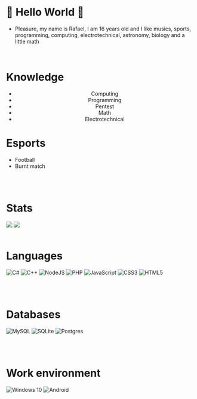 # 👋 Hello World 👋

- Pleasure, my name is Rafael, I am 16 years old and I like musics, sports, programming, computing, electrotechnical, astronomy, biology and a little math
<br/>

# Knowledge
<ul align="center">
<li>Computing</li>
<li>Programming</li>
<li>Pentest</li>
<li>Math</li>
<li>Electrotechnical</li>
</ul>

# Esports
<ul>
<li>Football</li>
<li>Burnt match</li>
</ul>
<br><br>

# Stats
<img src="https://camo.githubusercontent.com/78e727843e7d7accb49c37b430867da407c6e3bfb9f440404f0fb30d5a8e29ba/68747470733a2f2f6769746875622d726561646d652d73746174732e76657263656c2e6170702f6170693f757365726e616d653d41746f6d53637269707426636f756e745f707269766174653d74727565267468656d653d626c75656265727279"/>
<img src="https://camo.githubusercontent.com/4e061b31f334cda73acc248df81d83aa8962c5573474380f131f0f73c6c17f58/68747470733a2f2f6769746875622d726561646d652d73746174732e76657263656c2e6170702f6170692f746f702d6c616e67732f3f757365726e616d653d61746f6d736372697074267468656d653d626c75656265727279"/>
<br><br>

# Languages
<span>
<img alt="C#" src="https://img.shields.io/badge/c%23%20-%23239120.svg?&style=for-the-badge&logo=c-sharp&logoColor=white"/>
<img alt="C++" src="https://img.shields.io/badge/c++%20-%2300599C.svg?&style=for-the-badge&logo=c%2B%2B&ogoColor=white"/>
<img alt="NodeJS" src="https://img.shields.io/badge/node.js%20-%2343853D.svg?&style=for-the-badge&logo=node.js&logoColor=white"/>
<img alt="PHP" src="https://img.shields.io/badge/php-%23777BB4.svg?&style=for-the-badge&logo=php&logoColor=white"/>
<img alt="JavaScript" src="https://img.shields.io/badge/javascript%20-%23323330.svg?&style=for-the-badge&logo=javascript&logoColor=%23F7DF1E"/>
<img alt="CSS3" src="https://img.shields.io/badge/css3%20-%231572B6.svg?&style=for-the-badge&logo=css3&logoColor=white"/>
<img alt="HTML5" src="https://img.shields.io/badge/html5%20-%23E34F26.svg?&style=for-the-badge&logo=html5&logoColor=white"/>
</span>

<br><br>
# Databases
<span>
<img alt="MySQL" src="https://img.shields.io/badge/mysql-%2300f.svg?&style=for-the-badge&logo=mysql&logoColor=white"/>
<img alt="SQLite" src ="https://img.shields.io/badge/sqlite-%2307405e.svg?&style=for-the-badge&logo=sqlite&logoColor=white"/>
<img alt="Postgres" src ="https://img.shields.io/badge/postgres-%23316192.svg?&style=for-the-badge&logo=postgresql&logoColor=white"/>
</span>

<br><br>
# Work environment
<span>
<img alt="Windows 10" src="https://img.shields.io/badge/Windows-0078D6?style=for-the-badge&logo=windows&logoColor=white"/>
<img alt="Android" src="https://img.shields.io/badge/Android-3DDC84?style=for-the-badge&logo=android&logoColor=white"/>
</span>
<br><br>
